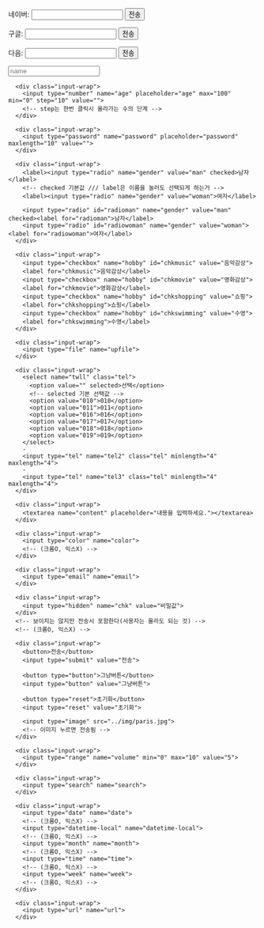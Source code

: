   <!-- **************************** 인터넷 검색 ******************** -->
  <div class="wrapper">
    <form action="//search.naver.com/search.naver">
    네이버:
    <input type="text" name="q">
    <button type="submit">전송</button>
    </form>
  </div>
  <div class="wrapper">
    <form action="//www.google.com/search">
    구글:
    <input type="text" name="q">
    <button type="submit">전송</button>
    </form>
  </div>
  <div class="wrapper">
    <form action="//search.daum.net/search">
    다음:
    <input type="text" name="q">
    <button type="submit">전송</button>
    </form>
  </div>

<!-- **************************** 이름 ******************** -->
  <div class="wrapper">
    <form action="#">
      <div class="input-wrap">
        <input type="text" name="name" placeholder="name" maxlength="3" value="">
        <!-- name="name" 값을 가져가는 애의 이름 -->
        <!-- placeholder="name" 빈칸 가이드 -->
        <!-- maxlength="3" 입력 가능한 글의 최대 길이 -->
      </div>

<!-- **************************** 나이 ******************** -->
      <div class="input-wrap">
        <input type="number" name="age" placeholder="age" max="100" min="0" step="10" value="">
        <!-- step는 한번 클릭시 올라가는 수의 단계 -->
      </div>

<!-- **************************** 패스워드 ******************** -->
      <div class="input-wrap">
        <input type="password" name="password" placeholder="password" maxlength="10" value="">
      </div>

<!-- **************************** 성별(2가지 방법) ******************** -->
      <div class="input-wrap">
        <label><input type="radio" name="gender" value="man" checked>남자</label>
        <!-- checked 기본값 /// label은 이름을 눌러도 선택되게 하는거 -->
        <label><input type="radio" name="gender" value="woman">여자</label>

        <input type="radio" id="radioman" name="gender" value="man" checked><label for="radioman">남자</label>     
        <input type="radio" id="radiowoman" name="gender" value="woman"><label for="radiowoman">여자</label>
      </div>

<!-- **************************** 다중선택 ******************** -->
      <div class="input-wrap">
        <input type="checkbox" name="hobby" id="chkmusic" value="음악감상">
        <label for="chkmusic">음악감상</label>
        <input type="checkbox" name="hobby" id="chkmovie" value="영화감상">
        <label for="chkmovie">영화감상</label>
        <input type="checkbox" name="hobby" id="chkshopping" value="쇼핑">
        <label for="chkshopping">쇼핑</label>
        <input type="checkbox" name="hobby" id="chkswimming" value="수영">
        <label for="chkswimming">수영</label>
      </div>

<!-- **************************** 파일업로드 ******************** -->
      <div class="input-wrap">
        <input type="file" name="upfile">
      </div>

<!-- **************************** 전화번호입력 ******************** -->      
      <div class="input-wrap">
        <select name="twll" class="tel">
          <option value="" selected>선택</option>
          <!-- selected 기본 선택값 -->
          <option value="010">010</option>
          <option value="011">011</option>
          <option value="016">016</option>
          <option value="017">017</option>
          <option value="018">018</option>
          <option value="019">019</option>
        </select>
        -
        <input type="tel" name="tel2" class="tel" minlength="4" maxlength="4">
        -
        <input type="tel" name="tel3" class="tel" minlength="4" maxlength="4">
      </div>

<!-- **************************** 메모(후기, 문의 등) ******************** -->
      <div class="input-wrap">
        <textarea name="content" placeholder="내용을 입력하세요."></textarea>
      </div>

<!-- **************************** 색상선택(크롬O, 익스X) ******************** -->
      <div class="input-wrap">
        <input type="color" name="color">
        <!-- (크롬O, 익스X) -->
      </div>

<!-- **************************** 이메일 ******************** -->
      <div class="input-wrap">
        <input type="email" name="email">
      </div>

<!-- **************************** 비밀값(히든) ******************** -->
      <div class="input-wrap">
        <input type="hidden" name="chk" value="비밀값">
      </div>
      <!-- 보이지는 않지만 전송시 포함한다(사용자는 몰라도 되는 것) -->
      <!-- (크롬O, 익스X) -->

<!-- **************************** 전송버튼 ******************** -->
      <div class="input-wrap">
        <button>전송</button>
        <input type="submit" value="전송">

        <button type="button">그냥버튼</button>
        <input type="button" value="그냥버튼">
        
        <button type="reset">초기화</button>
        <input type="reset" value="초기화">

        <input type="image" src="../img/paris.jpg">
        <!-- 이미지 누르면 전송됨 -->
      </div>

<!-- **************************** 가로막대바(볼륨) ******************** -->
      <div class="input-wrap">
        <input type="range" name="volume" min="0" max="10" value="5">
      </div>

<!-- **************************** 검색 ******************** -->
      <div class="input-wrap">
        <input type="search" name="search">
      </div>

<!-- **************************** 년월일시간주(크롬O, 익스X) ******************** -->
      <div class="input-wrap">        
        <input type="date" name="date">
        <!-- (크롬O, 익스X) -->
        <input type="datetime-local" name="datetime-local">
        <!-- (크롬O, 익스X) -->
        <input type="month" name="month">
        <!-- (크롬O, 익스X) -->
        <input type="time" name="time">     
        <!-- (크롬O, 익스X) -->     
        <input type="week" name="week">
        <!-- (크롬O, 익스X) -->
      </div>
      
<!-- **************************** url ******************** -->
      <div class="input-wrap">
        <input type="url" name="url">
      </div>
